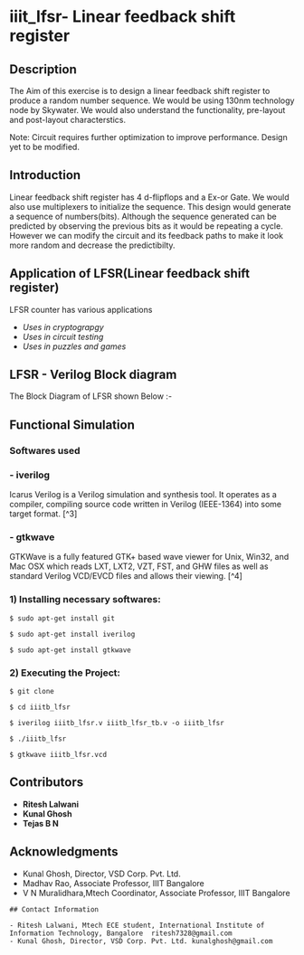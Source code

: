 # iiit_lfsr- Linear feedback shift register
## Description

The Aim of this exercise is to design a linear feedback shift register to produce a random number sequence. We would be using 130nm technology node by Skywater. We would also understand the functionality, pre-layout and post-layout characterstics.

Note: Circuit requires further optimization to improve performance. Design yet to be modified.

## Introduction

Linear feedback shift register has 4 d-flipflops and a Ex-or Gate. We would also use multiplexers to initialize the sequence. This design would generate a sequence of numbers(bits). Although the sequence generated can be predicted by observing the previous bits as it would be repeating a cycle. However we can modify the circuit and its feedback paths to make it look more random and decrease the predictibilty.

## Application of LFSR(Linear feedback shift register)
LFSR counter has various applications
- *Uses in cryptograpgy*
- *Uses in circuit testing*
- *Uses in puzzles and games*

## LFSR - Verilog Block diagram
The Block Diagram of LFSR shown Below :-

## Functional Simulation
### Softwares used
### - **iverilog**
Icarus Verilog is a Verilog simulation and synthesis tool. It operates as a compiler, compiling source code written in Verilog (IEEE-1364) into some target format. [^3]

### - **gtkwave**
GTKWave is a fully featured GTK+ based wave viewer for Unix, Win32, and Mac OSX which reads LXT, LXT2, VZT, FST, and GHW files as well as standard Verilog VCD/EVCD files and allows their viewing. [^4]

### 1) Installing necessary softwares:
  ```
  $ sudo apt-get install git 
  
  $ sudo apt-get install iverilog 
  
  $ sudo apt-get install gtkwave 
  ```
  ### 2) Executing the Project:
  ```
  $ git clone 
  
  $ cd iiitb_lfsr
  
  $ iverilog iiitb_lfsr.v iiitb_lfsr_tb.v -o iiitb_lfsr
  
  $ ./iiitb_lfsr
  
  $ gtkwave iiitb_lfsr.vcd
  ```
  ## Contributors

- **Ritesh Lalwani**
- **Kunal Ghosh**
- **Tejas B N**

## Acknowledgments


- Kunal Ghosh, Director, VSD Corp. Pvt. Ltd.
- Madhav Rao, Associate Professor, IIIT Bangalore
- V N Muralidhara,Mtech Coordinator, Associate Professor, IIIT Bangalore
  
  
```
## Contact Information

- Ritesh Lalwani, Mtech ECE student, International Institute of Information Technology, Bangalore  ritesh7328@gmail.com
- Kunal Ghosh, Director, VSD Corp. Pvt. Ltd. kunalghosh@gmail.com
